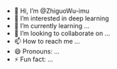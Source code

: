 - 👋 Hi, I’m @ZhiguoWu-imu
- 👀 I’m interested in deep learning
- 🌱 I’m currently learning ...
- 💞️ I’m looking to collaborate on ...
- 📫 How to reach me ...
- 😄 Pronouns: ...
- ⚡ Fun fact: ...

<!---
ZhiguoWu-imu/ZhiguoWu-imu is a ✨ special ✨ repository because its `README.md` (this file) appears on your GitHub profile.
You can click the Preview link to take a look at your changes.
--->

